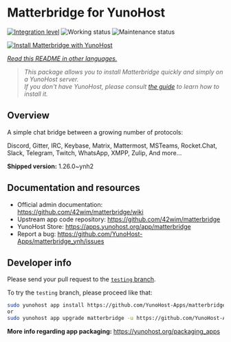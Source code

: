 <!--
N.B.: This README was automatically generated by <https://github.com/YunoHost/apps/tree/master/tools/readme_generator>
It shall NOT be edited by hand.
-->

# Matterbridge for YunoHost

[![Integration level](https://dash.yunohost.org/integration/matterbridge.svg)](https://ci-apps.yunohost.org/ci/apps/matterbridge/) ![Working status](https://ci-apps.yunohost.org/ci/badges/matterbridge.status.svg) ![Maintenance status](https://ci-apps.yunohost.org/ci/badges/matterbridge.maintain.svg)

[![Install Matterbridge with YunoHost](https://install-app.yunohost.org/install-with-yunohost.svg)](https://install-app.yunohost.org/?app=matterbridge)

*[Read this README in other languages.](./ALL_README.md)*

> *This package allows you to install Matterbridge quickly and simply on a YunoHost server.*  
> *If you don't have YunoHost, please consult [the guide](https://yunohost.org/install) to learn how to install it.*

## Overview

A simple chat bridge between a growing number of protocols:

Discord, Gitter, IRC, Keybase, Matrix, Mattermost, MSTeams, Rocket.Chat, Slack, Telegram, Twitch, WhatsApp, XMPP, Zulip, And more... 


**Shipped version:** 1.26.0~ynh2
## Documentation and resources

- Official admin documentation: <https://github.com/42wim/matterbridge/wiki>
- Upstream app code repository: <https://github.com/42wim/matterbridge>
- YunoHost Store: <https://apps.yunohost.org/app/matterbridge>
- Report a bug: <https://github.com/YunoHost-Apps/matterbridge_ynh/issues>

## Developer info

Please send your pull request to the [`testing` branch](https://github.com/YunoHost-Apps/matterbridge_ynh/tree/testing).

To try the `testing` branch, please proceed like that:

```bash
sudo yunohost app install https://github.com/YunoHost-Apps/matterbridge_ynh/tree/testing --debug
or
sudo yunohost app upgrade matterbridge -u https://github.com/YunoHost-Apps/matterbridge_ynh/tree/testing --debug
```

**More info regarding app packaging:** <https://yunohost.org/packaging_apps>
